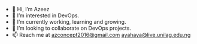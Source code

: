 - 👋 Hi, I’m Azeez
- 👀 I’m interested in DevOps.
- 🌱 I’m currently working, learning and growing.
- 💞️ I’m looking to collaborate on DevOps projects. 
- 📫 Reach me at azconcept2016@gmail.com ayahaya@live.unilag.edu.ng

<!---
azconcept-droid/azconcept-droid is a ✨ special ✨ repository because its `README.md` (this file) appears on your GitHub profile.
You can click the Preview link to take a look at your changes.
--->
